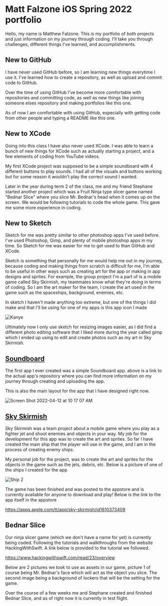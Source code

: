 # Matt Falzone iOS Spring 2022 portfolio

Hello, my name is Matthew Falzone. This is my portfolio of both projects and just information on my journey through coding. I'll take you through challenges, different things I've learned, and accomplishments.


## New to GitHub

I have never used GitHub before, so I am learning new things everytime I use it. I've learned how to create a repository, as well as upload and commit code to GitHub.

Over the time of using GitHub I've become more comfortable with repositories and committing code, as well as new things like joining someone elses repository and making portfolios like this one.

As of now I am comfortable with using GitHub, especially with getting code from other people and typing a README like this one.


## New to XCode

Going into this class I have also never used XCode. I was able to learn a bunch of new things for XCode such as actually starting a project, and a few elements of coding from YouTube videos.

My first XCode project was supposed to be a simple soundboard with 4 different buttons to play sounds. I had all of the visuals and buttons working but for some reason it wouldn't play the correct sound I wanted.

Later in the year during term 2 of the class, me and my friend Stephane started another project which was a Fruit Ninja type slicer game named "Bednar Slice" where you slice Mr. Bednar's head when it comes up on the screen. We would be following tutorials to code the whole game. This gave me some more experience in coding.


## New to Sketch

Sketch for me was pretty similar to other photoshop apps I've used before. I've used Photoshop, Gimp, and plenty of mobile photoshop apps in my time. So Sketch for me was easier for me to get used to than GitHub and XCode.

Sketch is something that personally for me would help me out in my journey, because coding and making things from scratch is difficult for me, I'm able to be useful in other ways such as creating art for the app or making in app designs and sprites. For example, the group project I'm a part of is a mobile game called Sky Skirmish, my teammates know what they're doing in terms of coding. So I am the art maker for the team, I create the art used in the game such as the spaceships, background, enemies, etc.

In sketch I haven't made anything too extreme, but one of the things I did make and that I'll be using for one of my apps is this app icon I made

![Kanye](https://user-images.githubusercontent.com/98762863/162995442-17c01760-ba4f-44da-bc44-f6d3665150fa.png)

Ultimately now I only use sketch for resizing images easier, as I did find a different photo editing software that I liked more during the year called gimp which I ended up using to edit and create photos such as my art in Sky Skirmish.


## [Soundboard](https://github.com/mflzo/YeSoundboard)

The first app I ever created was a simple Soundboard app. above is a link to the actual app's repository where you can find more information on my journey through creating and uploading the app.

This is also the main layout for the app that I have designed right now.

![Screen Shot 2022-04-12 at 10 17 07 AM](https://user-images.githubusercontent.com/98762863/162996005-d2299a37-5ec9-47d9-8b5a-101e2ecc5e80.png)


## [Sky Skirmish](https://github.com/WillPeyer/SkySkirmish)

Sky Skirmish was a team project about a mobile game where you play as a fighter jet and shoot enemies and objects in your way. My job for the development for this app was to create the art and sprites. So far I have created the main ship that the player will use in the game, and I am in the process of creating enemy ships.

My personal job for the project, was to create the art and sprites for the objects in the game such as the jets, debris, etc. Below is a picture of one of the ships I created for the app 

![Ship 2](https://user-images.githubusercontent.com/98762863/162996528-bb1f2f17-954c-426d-8705-73e6327a735a.png)

The game has been finished and was posted to the appstore and is currently available for anyone to download and play! Below is the link to the app itself in the appstore

https://apps.apple.com/tt/app/sky-skirmish/id1610373409 

## Bednar Slice

Our ninja slicer game (which we don't have a name for yet) is currently being coded. Following the tutorials and walkthroughs from the website HackingWithSwift. A link below is provided to the tutorial we followed.

https://www.hackingwithswift.com/read/23/overview 

Below are 2 pictures we took to use as assets in our game, picture 1 of course being Mr. Bednar's face which will act as the object you slice. The second image being a background of lockers that will be the setting for the game.

Over the course of a few weeks me and Stephane created and finished Bednar Slice, and as of right now it is currently in test flight.

